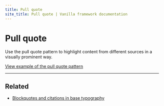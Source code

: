 ```yaml
---
title: Pull quote
site_title: Pull quote | Vanilla framework documentation
---
```


# Pull quote

Use the pull quote pattern to highlight content from different sources in a
visually prominent way.

<a href="https://vanilla-framework.github.io/vanilla-framework/examples/patterns/pull-quotes/"
    class="js-example">
    View example of the pull quote pattern
</a>

<hr />

## Related

* [Blockquotes and citations in base typography](/en/base/typography#blockquotes-and-citations)


